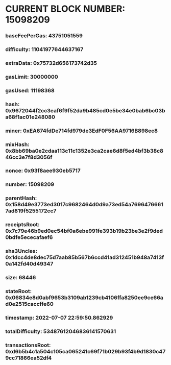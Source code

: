 # CURRENT BLOCK NUMBER: 15098209

### baseFeePerGas: 43751051559
### difficulty: 11041977644637167
### extraData: 0x75732d656173742d35
### gasLimit: 30000000
### gasUsed: 11198368
### hash: 0x9672044f2cc3eaf6f9f52da9b485cd0e5be34e0bab6bc03ba68f1ac01e248080
### miner: 0xEA674fdDe714fd979de3EdF0F56AA9716B898ec8
### mixHash: 0x8bb69ba0e2cdaa113c11c1352e3ca2cae6d8f5ed4bf3b38c846cc3e7f8d3056f
### nonce: 0x93f8aee930eb5717
### number: 15098209
### parentHash: 0x158d49e3773ed3017c9682464d0d9a73ed54a76964766617ad819f5255172cc7
### receiptsRoot: 0x7c79e46b9ed0ec54bf0a6ebe991fe393b19b23be3e2f9ded0bdfe5ececafaef6
### sha3Uncles: 0x1dcc4de8dec75d7aab85b567b6ccd41ad312451b948a7413f0a142fd40d49347
### size: 68446
### stateRoot: 0x06834e8d0abf9653b3109ab1239cb4106ffa8250ee9ce66ad0e2515caccffe60
### timestamp: 2022-07-07 22:59:50.862929
### totalDifficulty: 53487612046836141570631
### transactionsRoot: 0xd6b5b4c1a504c105ca065241c69f71b029b93f4b9d1830c479cc71866ea52df4
